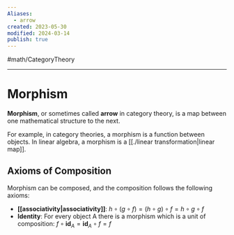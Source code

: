 ```yaml
---
Aliases:
  - arrow
created: 2023-05-30
modified: 2024-03-14
publish: true
---
```


#math/CategoryTheory

---
# Morphism

**Morphism**, or sometimes called **arrow** in category theory, is a map between one mathematical structure to the next.

For example, in category theories, a morphism is a function between objects. In linear algebra, a morphism is a [[./linear transformation|linear map]].

## Axioms of Composition

Morphism can be composed, and the composition follows the following axioms:

- **[[associativity|associativity]]**: $h \circ (g \circ f) = (h \circ g) \circ f = h \circ g \circ f$
- **Identity**: For every object A there is a morphism which is a unit of composition: $f \circ \mathbf{id}_A = \mathbf{id}_A \circ f = f$